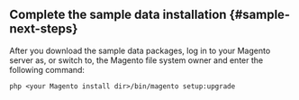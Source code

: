 <div markdown="1">

## Complete the sample data installation   {#sample-next-steps}

After you download the sample data packages, log in to your Magento server as, or switch to, the Magento file system owner and enter the following command:

	php <your Magento install dir>/bin/magento setup:upgrade
